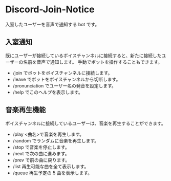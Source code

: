 # Discord-Join-Notice

入室したユーザーを音声で通知する bot です。

## 入室通知

既にユーザーが接続しているボイスチャンネルに接続すると、新たに接続したユーザーの名前を音声で通知します。
手動でボットを操作することもできます。

- /join でボットをボイスチャンネルに接続します。
- /leave でボットをボイスチャンネルから切断します。
- /pronunciation でユーザー名の発音を設定します。
- /help でこのヘルプを表示します。

## 音楽再生機能

ボイスチャンネルに接続しているユーザーは、音楽を再生することができます。

- /play <曲名>で音楽を再生します。
- /random でランダムに音楽を再生します。
- /stop で音楽を停止します。
- /next で次の曲に進みます。
- /prev で前の曲に戻ります。
- /list 再生可能な曲を全て表示します。
- /queue 再生予定の 5 曲を表示します。
